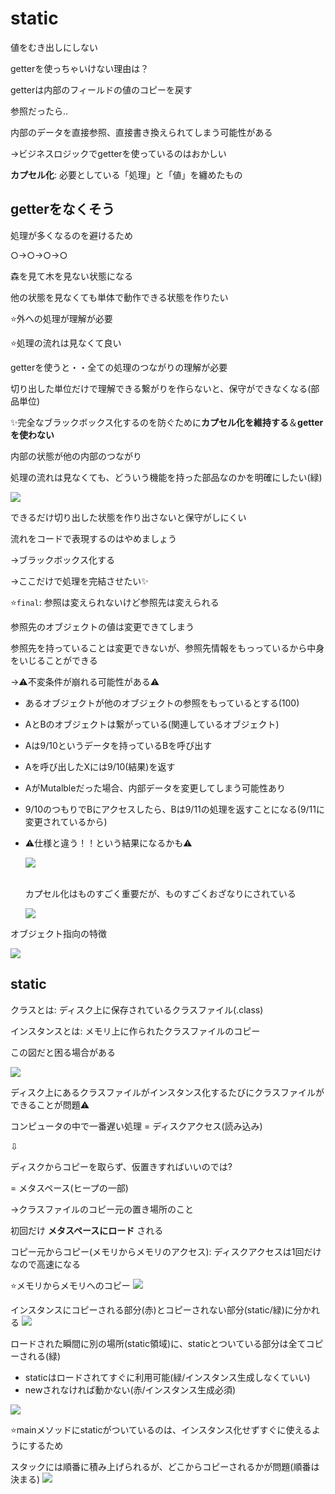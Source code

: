 # static

値をむき出しにしない

getterを使っちゃいけない理由は？

getterは内部のフィールドの値のコピーを戻す

参照だったら..

内部のデータを直接参照、直接書き換えられてしまう可能性がある

->ビジネスロジックでgetterを使っているのはおかしい

**カプセル化**: 必要としている「処理」と「値」を纏めたもの

## getterをなくそう

処理が多くなるのを避けるため

○->○->○->○

森を見て木を見ない状態になる

他の状態を見なくても単体で動作できる状態を作りたい

⭐️外への処理が理解が必要

⭐️処理の流れは見なくて良い

getterを使うと・・全ての処理のつながりの理解が必要

切り出した単位だけで理解できる繋がりを作らないと、保守ができなくなる(部品単位)

✨完全なブラックボックス化するのを防ぐために**カプセル化を維持する**＆**getterを使わない**

内部の状態が他の内部のつながり

処理の流れは見なくても、どういう機能を持った部品なのかを明確にしたい(緑)

![](../images/9-1.jpeg)

できるだけ切り出した状態を作り出さないと保守がしにくい

流れをコードで表現するのはやめましょう

->ブラックボックス化する

->ここだけで処理を完結させたい✨

⭐️`final`: 参照は変えられないけど参照先は変えられる

参照先のオブジェクトの値は変更できてしまう

参照先を持っていることは変更できないが、参照先情報をもっっているから中身をいじることができる

->⚠️不変条件が崩れる可能性がある⚠️

- あるオブジェクトが他のオブジェクトの参照をもっているとする(100)
- AとBのオブジェクトは繋がっている(関連しているオブジェクト)
- Aは9/10というデータを持っているBを呼び出す
- Aを呼び出したXには9/10(結果)を返す
- AがMutalbleだった場合、内部データを変更してしまう可能性あり
- 9/10のつもりでBにアクセスしたら、Bは9/11の処理を返すことになる(9/11に変更されているから)
- ⚠️仕様と違う！！という結果になるかも⚠️

    ![](../images/9-2.jpeg)

    <br>
    カプセル化はものすごく重要だが、ものすごくおざなりにされている

    ![](../images/9-3.jpeg)

オブジェクト指向の特徴

![](../images/9-4.jpeg)


## static

クラスとは: ディスク上に保存されているクラスファイル(.class)

インスタンスとは: メモリ上に作られたクラスファイルのコピー

この図だと困る場合がある

![](../images/9-5.jpeg)

ディスク上にあるクラスファイルがインスタンス化するたびにクラスファイルができることが問題⚠️

コンピュータの中で一番遅い処理 = ディスクアクセス(読み込み)

⇩

ディスクからコピーを取らず、仮置きすればいいのでは?

= メタスペース(ヒープの一部)

->クラスファイルのコピー元の置き場所のこと

初回だけ **メタスペースにロード** される

コピー元からコピー(メモリからメモリのアクセス): ディスクアクセスは1回だけなので高速になる

⭐️メモリからメモリへのコピー
![](../images/9-6.jpeg)

インスタンスにコピーされる部分(赤)とコピーされない部分(static/緑)に分かれる
![](../images/9-7.jpeg)

ロードされた瞬間に別の場所(static領域)に、staticとついている部分は全てコピーされる(緑)

- staticはロードされてすぐに利用可能(緑/インスタンス生成しなくていい)
- newされなければ動かない(赤/インスタンス生成必須)

![](../images/9-8.jpeg)

⭐️mainメソッドにstaticがついているのは、インスタンス化せずすぐに使えるようにするため

スタックには順番に積み上げられるが、どこからコピーされるかが問題(順番は決まる)
![](../images/9-9.jpeg)
